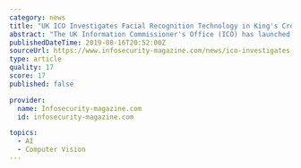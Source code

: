 ```yaml
---
category: news
title: "UK ICO Investigates Facial Recognition Technology in King's Cross"
abstract: "The UK Information Commissioner's Office (ICO) has launched an investigation into the use of facial recognition technology in London's King's Cross. The announcement followed news of the technology's use at Granary Square, a large, private development in ..."
publishedDateTime: 2019-08-16T20:52:00Z
sourceUrl: https://www.infosecurity-magazine.com/news/ico-investigates-facial/
type: article
quality: 17
score: 17
published: false

provider:
  name: Infosecurity-magazine.com
  id: infosecurity-magazine.com

topics:
  - AI
  - Computer Vision
---
```

